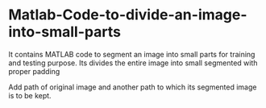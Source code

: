 # Matlab-Code-to-divide-an-image-into-small-parts
It contains MATLAB code to segment an image into small parts for training and testing purpose.
Its divides the entire image into small segmented with proper padding

Add path of original image and another path to which its segmented image is to be  kept.
